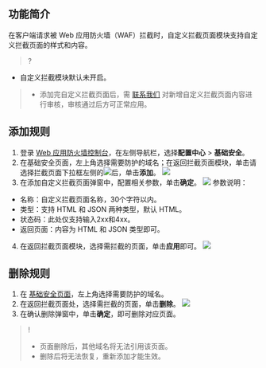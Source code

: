 ## 功能简介
在客户端请求被 Web 应用防火墙（WAF）拦截时，自定义拦截页面模块支持自定义拦截页面的样式和内容。
>?
- 自定义拦截模块默认未开启。
>- 添加完自定义拦截页面后，需 [联系我们](https://cloud.tencent.com/online-service) 对新增自定义拦截页面内容进行审核，审核通过后方可正常应用。

## 添加规则
1. 登录 [Web 应用防火墙控制台](https://console.cloud.tencent.com/guanjia/tea-overview)，在左侧导航栏，选择**配置中心** > **基础安全**。
2. 在基础安全页面，左上角选择需要防护的域名；在返回拦截页面模块，单击请选择拦截页面下拉框左侧的![](https://qcloudimg.tencent-cloud.cn/raw/fd2c5ab905f41ad17a14e8ed31e4f21c.png)后，单击**添加**。
![](https://qcloudimg.tencent-cloud.cn/raw/aa96a20aa672ade6f5b985c2c556edcc.png)
3. 在添加自定义拦截页面弹窗中，配置相关参数，单击**确定**。
![](https://qcloudimg.tencent-cloud.cn/raw/1399aebfc5928a63eac30e6655697a6c.png)
参数说明：
 - 名称：自定义拦截页面名称，30个字符以内。
 - 类型：支持 HTML 和 JSON 两种类型，默认 HTML。
 - 状态码：此处仅支持输入2xx和4xx。
 - 返回页面：内容为 HTML 和 JSON 类型即可。
4. 在返回拦截页面模块，选择需拦截的页面，单击**应用**即可。
![](https://qcloudimg.tencent-cloud.cn/raw/013ad75270756e2c1139f7b6c26d2c40.png)

## 删除规则
1. 在 [基础安全页面](https://console.cloud.tencent.com/guanjia/tea-baseconfig)，左上角选择需要防护的域名。
2. 在返回拦截页面处，选择需拦截的页面，单击**删除**。
![](https://qcloudimg.tencent-cloud.cn/raw/065a99affbdc7058dfa4ea32c1687f07.png)
3. 在确认删除弹窗中，单击**确定**，即可删除对应页面。
>!
>- 页面删除后，其他域名将无法引用该页面。
>- 删除后将无法恢复，重新添加才能生效。
